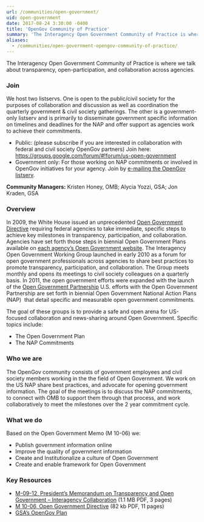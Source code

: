 ```yaml
---
url: /communities/open-government/
uid: open-government
date: 2017-08-24 3:30:00 -0400
title: 'OpenGov Community of Practice'
summary: 'The Interagency Open Government Community of Practice is where we talk about transparency, open-participation, and collaboration across agencies.'
aliases:
  - /communities/open-government-opengov-community-of-practice/
---
```


The Interagency Open Government Community of Practice is where we talk about transparency, open-participation, and collaboration across agencies.

### Join
We host two listservs. One is open to the public/civil society for the purposes of collaboration and discussion as well as coordination the quarterly government & civil society gatherings. The other is a government-only listserv and is primarily to disseminate government specific information on timelines and deadlines for the NAP and offer support as agencies work to achieve their commitments.

- Public: (please subscribe if you are interested in collaboration with federal and civil society OpenGov partners) Join here: https://groups.google.com/forum/#!forum/us-open-government
- Government only: For those working on NAP commitments or involved in OpenGov initiatives for your agency. Join by [e-mailing the OpenGov listserv](mailto:opengov-subscribe-request@listserv.gsa.gov).

**Community Managers:** Kristen Honey, OMB; Alycia Yozzi, GSA; Jon Kraden, GSA

### Overview

In 2009, the White House issued an unprecedented [Open Government Directive](https://obamawhitehouse.archives.gov/open/documents/open-government-directive) requiring federal agencies to take immediate, specific steps to achieve key milestones in transparency, participation, and collaboration. Agencies have set forth those steps in biennial Open Government Plans available on [each agency’s Open Government website](https://obamawhitehouse.archives.gov/open/about/working-group). The Interagency Open Government Working Group launched in early 2010 as a forum for open government professionals across agencies to share best practices to promote transparency, participation, and collaboration. The Group meets monthly and opens its meetings to civil society colleagues on a quarterly basis. In 2011, the open government efforts were expanded with the launch of the [Open Government Partnership](http://www.opengovpartnership.org/) U.S. efforts with the Open Government Partnership are set forth in biennial Open Government National Action Plans (NAP)  that detail specific and measurable open government commitments.

The goal of these groups is to provide a safe and open arena for US-focused collaboration and news-sharing around Open Government. Specific topics include:

- The Open Government Plan
- The NAP Commitments

### Who we are
The OpenGov community consists of government employees and civil society members working in the the field of Open Government. We work on the US NAP share best practices, and advocate for opening government information.  The goal of the meetings is to discuss the NAP commitments, to connect with OMB to support them through that process, and work collaboratively to meet the milestones over the 2 year commitment cycle.

### What we do
Based on the Open Government Memo (M 10-06) we:

- Publish government information online
- Improve the quality of government information
- Create and Institutionalize a culture of Open Government
- Create and enable framework for Open Government

### Key Resources
*   [M-09-12, President’s Memorandum on Transparency and Open Government – Interagency Collaboration](https://obamawhitehouse.archives.gov/sites/default/files/omb/assets/memoranda_fy2009/m09-12.pdf) (1.1 MB PDF, 3 pages)
*   [M 10-06, Open Government Directive](https://obamawhitehouse.archives.gov/sites/default/files/omb/assets/memoranda_2010/m10-06.pdf) (82 kb PDF, 11 pages)
*   [GSA’s OpenGov Plan](https://www.gsa.gov/portal/category/26751)
